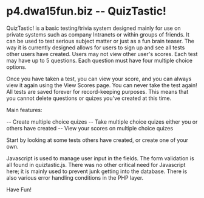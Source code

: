p4.dwa15fun.biz -- QuizTastic!
===============

QuizTastic! is a basic testing/trivia system designed mainly for use on private systems such as company Intranets or within groups of friends.
It can be used to test serious subject matter or just as a fun brain teaser. The way it is currently designed allows for users to sign up and see all tests other users have created. 
Users may not view other user's scores. Each test may have up to 5 questions. Each question must have four multiple choice options.

Once you have taken a test, you can view your score, and you can always view it again using the View Scores page. You can never take the test again! All tests are saved forever for record-keeping purposes.
This means that you cannot delete questions or quizes you've created at this time.

Main features:

-- Create multiple choice quizes
-- Take multiple choice quizes either you or others have created
-- View your scores on  multiple choice quizes

Start by looking at some tests others have created, or create one of your own.

Javascript is used to manage user input in the fields. The form validation is all found in quiztastic.js. There was no other critical need for Javascript here; it is mainly used to prevent junk
getting into the database. There is also various error handling conditions in the PHP layer.


Have Fun! 
